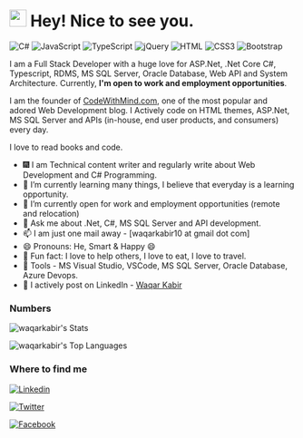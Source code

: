 <h1><img src="https://emojis.slackmojis.com/emojis/images/1531849430/4246/blob-sunglasses.gif?1531849430" width="30"/> Hey! Nice to see you.</h1>

![C#](https://img.shields.io/badge/C%23-239120?style=for-the-badge&logo=c-sharp&logoColor=white
)
![JavaScript](https://img.shields.io/badge/JavaScript-F7DF1E?style=flat-square&logo=javascript&logoColor=black)
![TypeScript](https://img.shields.io/badge/TypeScript-007ACC?style=flat-square&logo=typescript&logoColor=white)
![jQuery](https://img.shields.io/badge/jQuery-0769AD?style=flat-square&logo=jquery&logoColor=white)
![HTML](https://img.shields.io/badge/HTML5-E34F26?style=flat-square&logo=html5&logoColor=white)
![CSS3](https://img.shields.io/badge/CSS3-1572B6?style=flat-square&logo=css3&logoColor=white)
![Bootstrap](https://img.shields.io/badge/Bootstrap-563D7C?style=flat-square&logo=bootstrap&logoColor=white)

I am a Full Stack Developer with a huge love for ASP.Net, .Net Core C#, Typescript, RDMS, MS SQL Server, Oracle Database, Web API and System Architecture. Currently, **I'm open to work and employment opportunities**.

I am the founder of [CodeWithMind.com](https://www.codewithmind.com), one of the most popular and adored Web Development blog. I Actively code on HTML themes, ASP.Net, MS SQL Server and APIs (in-house, end user products, and consumers) every day.

I love to read books and code.

- :fireworks: I am Technical content writer and regularly write about Web Development and C# Programming.
- 🌱 I’m currently learning many things, I believe that everyday is a learning opportunity.
- 👯 I’m currently open for work and employment opportunities (remote and relocation)
- 💬 Ask me about .Net, C#, MS SQL Server and API development.
- 📫 I am just one mail away - [waqarkabir10 at gmail dot com]
- 😄 Pronouns: He, Smart & Happy 😄
- :partying_face: Fun fact: I love to help others, I love to eat, I love to travel.
- :wrench: Tools - MS Visual Studio, VSCode, MS SQL Server, Oracle Database, Azure Devops.
- :busts_in_silhouette: I actively post on LinkedIn - [Waqar Kabir](https://www.linkedin.com/in/waqar-kabir-96b8b984)

### Numbers
![waqarkabir's Stats](https://github-readme-stats.vercel.app/api?username=waqarkabir&theme=darcula&show_icons=true&hide_border=true&count_private=true)


![waqarkabir's Top Languages](https://github-readme-stats.vercel.app/api/top-langs/?username=waqarkabir&theme=darcula&show_icons=true&hide_border=true&layout=compact)

### Where to find me

[![Linkedin](https://img.shields.io/badge/LinkedIn-0077B5?style=for-the-badge&logo=linkedin&logoColor=white
)](https://www.linkedin.com/in/waqar-kabir-96b8b984/)

[![Twitter](https://img.shields.io/badge/Twitter-1877F2?style=flat-square&logo=twitter&logoColor=white)](https://twitter.com/waqarkabir1)

[![Facebook](https://img.shields.io/badge/Facebook-1877F2?style=flat-square&logo=facebook&logoColor=white)](https://facebook.com/waqarkabir)
